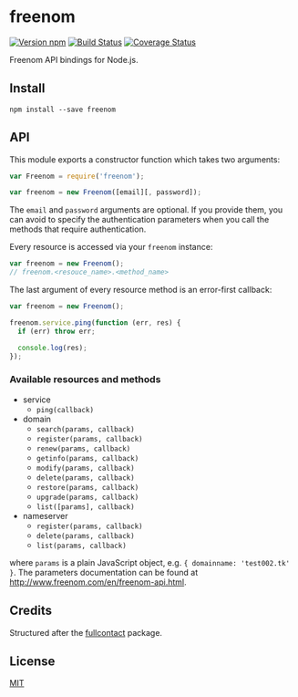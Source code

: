 # freenom

[![Version npm][npm-freenom-badge]][npm-freenom]
[![Build Status][travis-freenom-badge]][travis-freenom]
[![Coverage Status][coverage-freenom-badge]][coverage-freenom]

Freenom API bindings for Node.js.

## Install

```
npm install --save freenom
```

## API

This module exports a constructor function which takes two arguments:

```js
var Freenom = require('freenom');

var freenom = new Freenom([email][, password]);
```

The `email` and `password` arguments are optional. If you provide them, you can
avoid to specify the authentication parameters when you call the methods that
require authentication.

Every resource is accessed via your `freenom` instance:

```js
var freenom = new Freenom();
// freenom.<resouce_name>.<method_name>
```

The last argument of every resource method is an error-first callback:

```js
var freenom = new Freenom();

freenom.service.ping(function (err, res) {
  if (err) throw err;

  console.log(res);
});
```

### Available resources and methods

- service
  - `ping(callback)`
- domain
  - `search(params, callback)`
  - `register(params, callback)`
  - `renew(params, callback)`
  - `getinfo(params, callback)`
  - `modify(params, callback)`
  - `delete(params, callback)`
  - `restore(params, callback)`
  - `upgrade(params, callback)`
  - `list([params], callback)`
- nameserver
  - `register(params, callback)`
  - `delete(params, callback)`
  - `list(params, callback)`

where `params` is a plain JavaScript object, e.g. `{ domainname: 'test002.tk' }`.
The parameters documentation can be found at http://www.freenom.com/en/freenom-api.html.

## Credits

Structured after the [fullcontact][fullcontact] package.

## License

[MIT](LICENSE)

[npm-freenom-badge]: https://img.shields.io/npm/v/freenom.svg
[npm-freenom]: https://www.npmjs.com/package/freenom
[travis-freenom-badge]: https://img.shields.io/travis/lpinca/freenom/master.svg
[travis-freenom]: https://travis-ci.org/lpinca/freenom
[coverage-freenom-badge]: https://img.shields.io/coveralls/lpinca/freenom/master.svg
[coverage-freenom]: https://coveralls.io/r/lpinca/freenom?branch=master
[fullcontact]: https://github.com/observing/fullcontact
